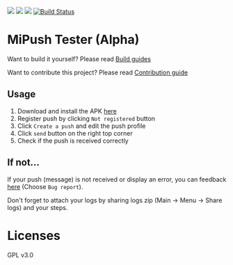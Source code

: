 [![](https://img.shields.io/docker/build/thnuiwelr/mipush.svg)](https://hub.docker.com/r/thnuiwelr/mipush/)
[![](https://img.shields.io/docker/pulls/thnuiwelr/mipush.svg)](https://hub.docker.com/r/thnuiwelr/mipush/)
[![](https://img.shields.io/microbadger/image-size/thnuiwelr/mipush.svg)](https://hub.docker.com/r/thnuiwelr/mipush/)
[![Build Status](https://travis-ci.com/Trumeet/MiPushTester.svg?branch=master)](https://travis-ci.com/Trumeet/MiPushTester)

# MiPush Tester (Alpha)

Want to build it yourself? Please read [Build guides](BUILD.md)

Want to contribute this project? Please read [Contribution guide](CONTRIBUTION.md)

## Usage
1. Download and install the APK [here](https://github.com/Trumeet/MiPushTester/releases)
2. Register push by clicking `Not registered` button
3. Click `Create a push` and edit the push profile
4. Click `send` button on the right top corner
5. Check if the push is received correctly

## If not...
If your push (message) is not received or display an error, you can feedback [here](https://github.com/Trumeet/MiPushTester/issues/new/choose) (Choose `Bug report`).

Don't forget to attach your logs by sharing logs zip (Main → Menu → Share logs) and your steps.

# Licenses
GPL v3.0